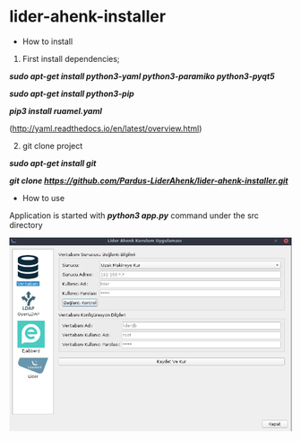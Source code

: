 # lider-ahenk-installer

* How to install

1) First install dependencies;

***sudo apt-get install python3-yaml python3-paramiko python3-pyqt5***

***sudo apt-get install python3-pip***

***pip3 install ruamel.yaml***

(http://yaml.readthedocs.io/en/latest/overview.html)

2) git clone project

***sudo apt-get install git***

***git clone https://github.com/Pardus-LiderAhenk/lider-ahenk-installer.git***

* How to use

Application is started with ***python3 app.py*** command under the src directory


![Lider Ahenk Installer](liderahenk_installer_1.png)
